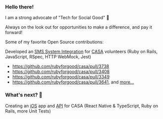 ### Hello there!

I am a strong advocate of "Tech for Social Good" 🎉

Always on the look out for opportunities to make a difference, and pay it forward! 

Some of my favorite Open Source contributions:

Developed an [SMS System Integration](https://github.com/rubyforgood/casa/issues/1017) for [CASA](https://pgcasa.org/) volunteers  (Ruby on Rails, JavaScript, RSpec, HTTP WebMock, Jest)

- https://github.com/rubyforgood/casa/pull/3738
- https://github.com/rubyforgood/casa/pull/3408
- https://github.com/rubyforgood/casa/pull/3349
- https://github.com/rubyforgood/casa/pull/3641, and [more...](https://github.com/rubyforgood/casa/issues?q=assignee%3A7riumph%20 )

### What's next? 👀
Creating an [iOS](https://github.com/ctc-casa-ios/ios-app) app and [API](https://github.com/rubyforgood/casa/issues/3942) for CASA (React Native & TypeScript, Ruby on Rails, more Unit Tests)


<!--
**7riumph/7riumph** is a ✨ _special_ ✨ repository because its `README.md` (this file) appears on your GitHub profile.

Here are some ideas to get you started:

- 🔭 I’m currently working on ...
- 🌱 I’m currently learning ...
- 👯 I’m looking to collaborate on ...
- 🤔 I’m looking for help with ...
- 💬 Ask me about ...
- 📫 How to reach me: ...
- 😄 Pronouns: ...
- ⚡ Fun fact: ...
-->
